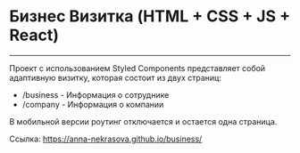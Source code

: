 # Бизнес Визитка (HTML + CSS + JS + React)
---
Проект с использованием Styled Components представляет собой адаптивную визитку, которая состоит из двух страниц:
* /business - Информация о сотруднике
* /company - Информация о компании

В мобильной версии роутинг отключается и остается одна страница.

Ссылка: https://anna-nekrasova.github.io/business/
